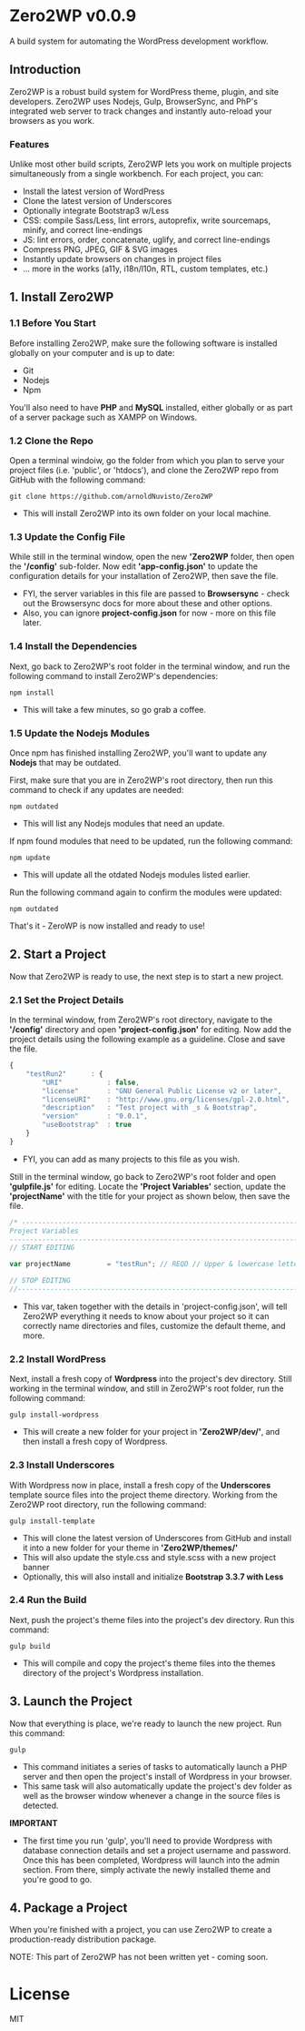 # Zero2WP v0.0.9
A build system for automating the WordPress development workflow.

## Introduction
Zero2WP is a robust build system for WordPress theme, plugin, and site developers. Zero2WP uses Nodejs, Gulp, BrowserSync, and PhP's integrated web server to track changes and instantly auto-reload your browsers as you work. 

### Features
Unlike most other build scripts, Zero2WP lets you work on multiple projects simultaneously from a single workbench. For each project, you can:

- Install the latest version of WordPress
- Clone the latest version of Underscores
- Optionally integrate Bootstrap3 w/Less
- CSS: compile Sass/Less, lint errors, autoprefix, write sourcemaps, minify, and correct line-endings
- JS: lint errors, order, concatenate, uglify, and correct line-endings
- Compress PNG, JPEG, GIF & SVG images
- Instantly update browsers on changes in project files
- ... more in the works (a11y, i18n/l10n, RTL, custom templates, etc.)

## 1. Install Zero2WP

### 1.1 Before You Start

Before installing Zero2WP, make sure the following software is installed globally on your computer and is up to date:

- Git
- Nodejs
- Npm

You'll also need to have **PHP** and **MySQL** installed, either globally or as part of a server package such as XAMPP on Windows.

### 1.2 Clone the Repo

Open a terminal windoiw, go the folder from which you plan to serve your project files (i.e. 'public', or 'htdocs'), and clone the Zero2WP repo from GitHub with the following command:

```
git clone https://github.com/arnoldNuvisto/Zero2WP
```

- This will install Zero2WP into its own folder on your local machine. 

### 1.3 Update the Config File

While still in the terminal window, open the new **'Zero2WP** folder, then open the **'/config'** sub-folder. Now edit **'app-config.json'** to update the configuration details for your installation of Zero2WP, then save the file.

- FYI, the server variables in this file are passed to **Browsersync** - check out the Browsersync docs for more about these and other options.
- Also, you can ignore **project-config.json** for now - more on this file later.

### 1.4 Install the Dependencies

Next, go back to Zero2WP's root folder in the terminal window, and run the following command to install Zero2WP's dependencies:

```
npm install
```

- This will take a few minutes, so go grab a coffee.

### 1.5 Update the Nodejs Modules

Once npm has finished installing Zero2WP, you'll want to update any **Nodejs** that may be outdated.

First, make sure that you are in Zero2WP's root directory, then run this command to check if any updates are needed:

```
npm outdated
```
- This will list any Nodejs modules that need an update.

If npm found modules that need to be updated, run the following command:  

```
npm update
```
- This will update all the otdated Nodejs modules listed earlier.

Run the following command again to confirm the modules were updated:

```
npm outdated
```

That's it - ZeroWP is now installed and ready to use!

## 2. Start a Project

Now that Zero2WP is ready to use, the next step is to start a new project.

### 2.1 Set the Project Details 

In the terminal window, from Zero2WP's root directory, navigate to the **'/config'** directory and open **'project-config.json'** for editing. Now add the project details using the following example as a guideline. Close and save the file.

```javascript
{
	"testRun2"		: {
		"URI" 			: false,
		"license" 		: "GNU General Public License v2 or later",
		"licenseURI" 	: "http://www.gnu.org/licenses/gpl-2.0.html",
		"description" 	: "Test project with _s & Bootstrap",
		"version"		: "0.0.1",
		"useBootstrap"	: true
	}
}
```
- FYI, you can add as many projects to this file as you wish.

Still in the terminal window, go back to Zero2WP's root folder and open **'gulpfile.js'** for editing. Locate the **'Project Variables'** section, update the **'projectName'** with the title for your project as shown below, then save the file.

```javascript
/* -------------------------------------------------------------------------------------------------
Project Variables
-------------------------------------------------------------------------------------------------- */
// START EDITING

var projectName			= "testRun"; // REQD // Upper & lowercase letters & numbers only

// STOP EDITING
//--------------------------------------------------------------------------------------------------
```
- This var, taken together with the details in 'project-config.json', will tell Zero2WP everything it needs to know about your project so it can correctly name directories and files, customize the default theme, and more.

### 2.2 Install WordPress

Next, install a fresh copy of **Wordpress** into the project's dev directory. Still working in the terminal window, and still in Zero2WP's root folder, run the following command:

```
gulp install-wordpress
```
- This will create a new folder for your project in **'Zero2WP/dev/'**, and then install a fresh copy of Wordpress.

### 2.3 Install Underscores

With Wordpress now in place, install a fresh copy of the **Underscores** template source files into the project theme directory. Working from the Zero2WP root directory, run the following command:

``` 
gulp install-template
```

- This will clone the latest version of Underscores from GitHub and install it into a new folder for your theme in **'Zero2WP/themes/'** 
- This will also update the style.css and style.scss with a new project banner
- Optionally, this will also install and initialize **Bootstrap 3.3.7 with Less** 


### 2.4 Run the Build

Next, push the project's theme files into the project's dev directory. Run this command:

```
gulp build
```
- This will compile and copy the project's theme files into the themes directory of the project's Wordpress installation.

## 3. Launch the Project

Now that everything is place, we're ready to launch the new project. Run this command:

```
gulp
```

- This command initiates a series of tasks to automatically launch a PHP server and then open the project's install of Wordpress in your browser.
- This same task will also automatically update the project's dev folder as well as the browser window whenever a change in the source files is detected.

**IMPORTANT** 
- The first time you run 'gulp', you'll need to provide Wordpress with database connection details and set a project username and password. Once this has been completed, Wordpress will launch into the admin section. From there, simply activate the newly installed theme and you're good to go.


## 4. Package a Project

When you're finished with a project, you can use Zero2WP to create a production-ready distribution package. 

NOTE: This part of Zero2WP has not been written yet - coming soon.

# License
MIT
